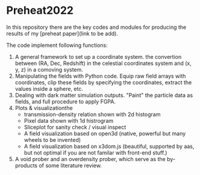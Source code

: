 # Preheat2022

In this repository there are the key codes and modules for producing the results of my [preheat paper](link to be add).

The code implement following functions:

1. A general framework to set up a coordinate system. the convertion between (RA, Dec, Redshift) in the celestial coordinates system and (x, y, z) in a comoving system.
2. Manipulating the fields with Python code. Equip raw field arrays with coordinates, clip these fields by specifying the coordinates, extract the values inside a sphere, etc.
3. Dealing with dark matter simulation outputs. "Paint" the particle data as fields, and full procedure to apply FGPA.
4. Plots & visualizationthe
   - transmission-density relation shown with 2d histogram
   - Pixel data shown with 1d histrogram
   - Sliceplot for sanity check / visual inspect
   - A field visualization based on open3d (native, powerful but many wheels to be invented)
   - A field visualization based on x3dom.js (beautiful, supported by aas, but not optimal if you are not familar with front-end stuff.)
5. A void prober and an overdensity prober, which serve as the by-products of some literature review.
